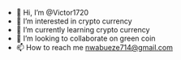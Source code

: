 - 👋 Hi, I’m @Victor1720
- 👀 I’m interested in crypto currency 
- 🌱 I’m currently learning crypto currency 
- 💞️ I’m looking to collaborate on green coin 
- 📫 How to reach me nwabueze714@gmail.com

<!---
Victor1720/Victor1720 is a ✨ special ✨ repository because its `README.md` (this file) appears on your GitHub profile.
You can click the Preview link to take a look at your changes.
--->
